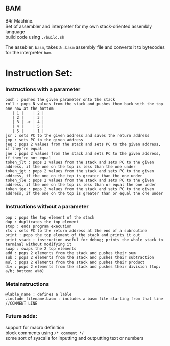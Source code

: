 ## BAM
B4r Machine.  
Set of assembler and interpreter for my own stack-oriented assembly language  
build code using `./build.sh`   

The assebler, `basm`, takes a `.basm` assembly file and converts it to bytecodes for the interpreter `bam`.  

# Instruction Set:
### Instructions with a parameter
```
push : pushes the given parameter onto the stack
roll : pops N values from the stack and pushes them back with the top one now at the bottom  
   | 1 |    | 2 |
   | 2 |    | 3 |
   | 3 | -> | 4 |
   | 4 |    | 5 |
   | 5 |    | 1 |  
jsr : sets PC to the given address and saves the return address
jmp : sets PC to the given address
jeq : pops 2 values from the stack and sets PC to the given address, if they're equal
jne : pops 2 values from the stack and sets PC to the given address, if they're not equal
token_jlt : pops 2 values from the stack and sets PC to the given address, if the one on the top is less than the one under
token_jgt : pops 2 values from the stack and sets PC to the given address, if the one on the top is greater than the one under
token_jle : pops 2 values from the stack and sets PC to the given address, if the one on the top is less than or equal the one under
token_jge : pops 2 values from the stack and sets PC to the given address, if the one on the top is greater than or equal the one under
```

### Instructions without a parameter
```
pop : pops the top element of the stack
dup : duplicates the top element
stop : ends program execution
rts : sets PC to the return address at the end of a subroutine
print : pops the top element of the stack and prints it out
print_stack : instruction useful for debug; prints the whole stack to terminal without modifying it
swap : swaps the 2 top elements
add : pops 2 elements from the stack and pushes their sum
sub : pops 2 elements from the stack and pushes their subtraction
mul : pops 2 elements from the stack and pushes their product
div : pops 2 elements from the stack and pushes their division (top: a/b; bottom: a%b)
```

### Metainstructions
```
@lable_name : defines a lable
.include filename.basm : includes a basm file starting from that line 
//COMMENT LINE
```

### Future adds:
  support for macro definition  
  block comments using `/* comment */`  
  some sort of syscalls for inputting and outputting text or numbers  